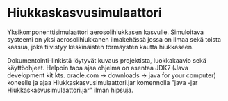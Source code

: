 Hiukkaskasvusimulaattori
========================

Yksikomponenttisimulaattori aerosolihiukkasen kasvulle. Simuloitava systeemi on yksi aerosolihiukkanen ilmakehässä jossa on ilmaa sekä toista kaasua, joka tiivistyy keskinäisten törmäysten kautta hiukkaseen.

Dokumentointi-linkistä löytyvät kuvaus projektista, luokkakaavio sekä käyttöohjeet. Helpoin tapa ajaa ohjelma on asentaa JDK7 (Java development kit kts. oracle.com -> downloads -> java for your computer) koneelle ja ajaa Hiukkaskasvusimulaattori.jar komennolla "java -jar Hiukkaskasvusimulaattori.jar" ilman hipsuja.
